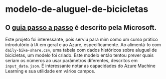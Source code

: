 # modelo-de-aluguel-de-bicicletas
## O [guia passo a passo](https://microsoftlearning.github.io/mslearn-ai-fundamentals/Instructions/Labs/01-machine-learning.html) é descrito pela Microsoft.

Este projeto foi interessante, pois serviu para mim como um curso prático introdutório à IA em geral e ao Azure, especificamente. Ao alimentá-lo com ```daily-bike-share.csv```, uma tabela com dados históricos sobre aluguel de bicicletas, um modelo foi criado. Este modelo então tentou prever quais seriam os números ao usar parâmetros diferentes, descritos em ```input_data.json```. É interessante notar as capacidades do Azure Machine Learning e sua utilidade em vários campos.
